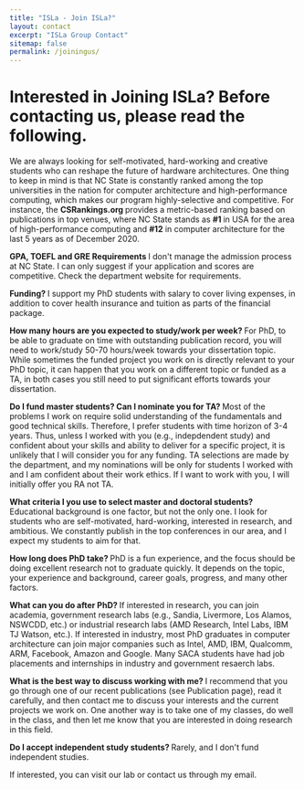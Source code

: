 ```yaml
---
title: "ISLa - Join ISLa?"
layout: contact
excerpt: "ISLa Group Contact"
sitemap: false
permalink: /joiningus/
---
```


# Interested in Joining ISLa? Before contacting us, please read the following.

We are always looking for self-motivated, hard-working and creative students who can reshape the future of hardware architectures. One thing to keep in mind is that NC State is constantly ranked among the top universities in the nation for computer architecture and high-performance computing, which makes our program highly-selective and competitive. For instance, the <b> CSRankings.org </b> provides a metric-based ranking based on publications in top venues, where NC State stands as  <b> #1 </b> in USA for the area of high-performance computing and  <b>#12</b> in computer architecture for the last 5 years as of December 2020.

<b> GPA, TOEFL and GRE Requirements </b>
I don't manage the admission process at NC State. I can only suggest if your application and scores are competitive. Check the department website for requirements.

<b> Funding?  </b>
I support my PhD students with salary to cover living expenses, in addition to cover health insurance and tuition as parts of the financial package. 

<b> How many hours are you expected to study/work per week? </b>
For PhD, to be able to graduate on time with outstanding publication record, you will need to work/study 50-70 hours/week towards your dissertation topic. While sometimes the funded project you work on is directly relevant to your PhD topic, it can happen that you work on a different topic or funded as a TA, in both cases you still need to put significant efforts towards your dissertation. 

<b> Do I fund master students? Can I nominate you for TA? </b>
Most of the problems I work on require solid understanding of the fundamentals and good technical skills. Therefore, I prefer students with time horizon of 3-4 years. Thus, unless I worked with you (e.g., indepdendent study) and confident about your skills and ability to deliver for a specific project, it is unlikely that I will consider you for any funding. TA selections are made by the department, and my nominations will be only for students I worked with and I am confident about their work ethics. If I want to work with you, I will initially offer you RA not TA. 

<b> What criteria I you use to select master and doctoral students? </b>
Educational background is one factor, but not the only one. I look for students who are self-motivated, hard-working, interested in research, and ambitious. We constantly publish in the top conferences in our area, and I expect my students to aim for that.

<b> How long does PhD take? </b> 
PhD is a fun experience, and the focus should be doing excellent research not to graduate quickly. It depends on the topic, your experience and background, career goals, progress, and many other factors.

<b> What can you do after PhD? </b> 
If interested in research, you can join academia, government research labs (e.g., Sandia, Livermore, Los Alamos, NSWCDD, etc.) or industrial research labs (AMD Research, Intel Labs, IBM TJ Watson, etc.). If interested in industry, most PhD graduates in computer architecture can join major companies such as Intel, AMD, IBM, Qualcomm, ARM, Facebook, Amazon and Google. Many SACA students have had job placements and internships in industry and government resaerch labs.

<b> What is the best way to discuss working with me? </b>
I recommend that you go through one of our recent publications (see Publication page), read it carefully, and then contact me to discuss your interests and the current projects we work on. One another way is to take one of my classes, do well in the class, and then let me know that you are interested in doing research in this field.

<b> Do I accept independent study students? </b>
Rarely, and I don't fund independent studies. 


If interested, you can visit our lab or contact us through my email.



